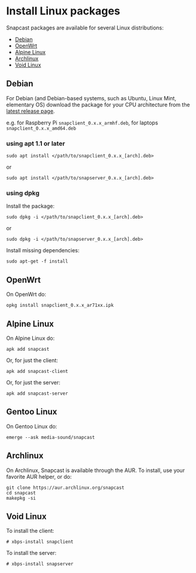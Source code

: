 # Install Linux packages

Snapcast packages are available for several Linux distributions:

- [Debian](#debian)
- [OpenWrt](#openwrt)
- [Alpine Linux](#alpine-linux)
- [Archlinux](#archlinux)
- [Void Linux](#void-linux)

## Debian

For Debian (and Debian-based systems, such as Ubuntu, Linux Mint, elementary OS) download the package for your CPU architecture from the [latest release page](https://github.com/badaix/snapcast/releases/latest).

e.g. for Raspberry Pi `snapclient_0.x.x_armhf.deb`, for laptops `snapclient_0.x.x_amd64.deb`

### using apt 1.1 or later

    sudo apt install </path/to/snapclient_0.x.x_[arch].deb>

or

    sudo apt install </path/to/snapserver_0.x.x_[arch].deb>

### using dpkg

Install the package:

    sudo dpkg -i </path/to/snapclient_0.x.x_[arch].deb>

or

    sudo dpkg -i </path/to/snapserver_0.x.x_[arch].deb>

Install missing dependencies:

    sudo apt-get -f install

## OpenWrt

On OpenWrt do:

    opkg install snapclient_0.x.x_ar71xx.ipk

## Alpine Linux

On Alpine Linux do:

    apk add snapcast

Or, for just the client:

    apk add snapcast-client

Or, for just the server:

    apk add snapcast-server

## Gentoo Linux

On Gentoo Linux do:

    emerge --ask media-sound/snapcast

## Archlinux

On Archlinux, Snapcast is available through the AUR.  To install, use your favorite AUR helper, or do:

    git clone https://aur.archlinux.org/snapcast
    cd snapcast
    makepkg -si

## Void Linux

To install the client:

    # xbps-install snapclient

To install the server:

    # xbps-install snapserver
